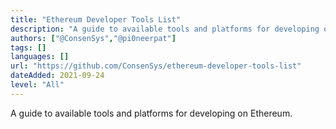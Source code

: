 ```yaml
---
title: "Ethereum Developer Tools List"
description: "A guide to available tools and platforms for developing on Ethereum."
authors: ["@ConsenSys","@pi0neerpat"]
tags: []
languages: []
url: "https://github.com/ConsenSys/ethereum-developer-tools-list"
dateAdded: 2021-09-24
level: "All"
---
```


A guide to available tools and platforms for developing on Ethereum.